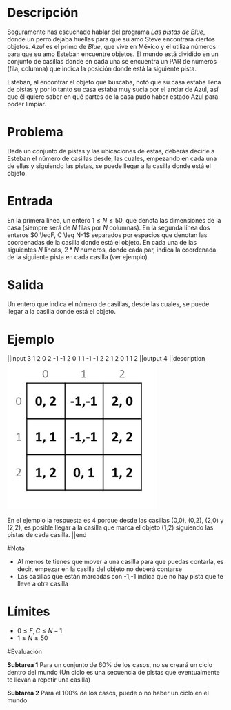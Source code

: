 # Descripción

Seguramente has escuchado hablar del programa *Las pistas de Blue*, donde un perro dejaba huellas para que su amo Steve encontrara ciertos objetos. *Azul* es el primo de *Blue*, que vive en México y él utiliza números para que su amo Esteban encuentre objetos. El mundo está dividido en un conjunto de casillas donde en cada una se encuentra un PAR de números (fila, columna) que indica la posición donde está la siguiente pista.

Esteban, al encontrar el objeto que buscaba, notó que su casa estaba llena de pistas y por lo tanto su casa estaba muy sucia por el andar de Azul, así que él quiere saber en qué partes de la casa pudo haber estado Azul para poder limpiar.

# Problema
Dada un conjunto de pistas y las ubicaciones de estas, deberás decirle a Esteban el número de casillas desde, las cuales, empezando en cada una de ellas y siguiendo las pistas, se puede llegar a la casilla donde está el objeto.

# Entrada

En la primera línea, un entero $1 \leq N \leq 50$, que denota las dimensiones de la casa (siempre será de $N$ filas por $N$ columnas). En la segunda línea dos enteros $0 \leqF, C \leq N-1$ separados por espacios que denotan las coordenadas de la casilla donde está el objeto. En cada una de las siguientes $N$ líneas, $2 * N$ números, donde cada par, indica la coordenada de la siguiente pista en cada casilla (ver ejemplo).

# Salida

Un entero que indica el número de casillas, desde las cuales, se puede llegar a la casilla donde está el objeto.

# Ejemplo

||input
3
1 2
0 2 -1 -1 2 0
1 1 -1 -1 2 2
1 2  0  1 1 2
||output
4
||description
![Cuadrícula de Pistas](PistasAzul.jpg)

En el ejemplo la respuesta es 4 porque desde las casillas (0,0), (0,2), (2,0) y (2,2), es posible llegar a la casilla que marca el objeto (1,2) siguiendo las pistas de cada casilla.
||end

#Nota

* Al menos te tienes que mover a una casilla para que puedas contarla, es decir, empezar en la casilla del objeto no deberá contarse
* Las casillas que están marcadas con -1,-1 indica que no hay pista que te lleve a otra casilla
 
# Límites

* $0 \leq F,C \leq N-1$
* $1 \leq N \leq50$

#Evaluación

**Subtarea 1** Para un conjunto de 60% de los casos, no se creará un ciclo dentro del mundo (Un ciclo es una secuencia de pistas que eventualmente te llevan a repetir una casilla)

**Subtarea 2** Para el 100% de los casos, puede o no haber un ciclo en el mundo